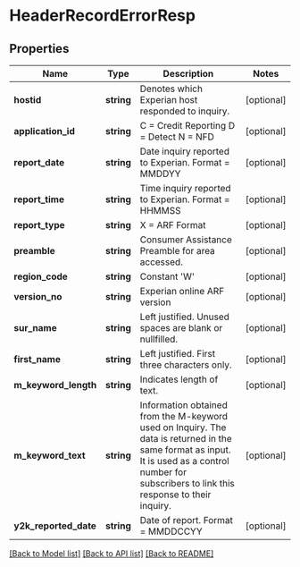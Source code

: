 # HeaderRecordErrorResp

## Properties
Name | Type | Description | Notes
------------ | ------------- | ------------- | -------------
**hostid** | **string** | Denotes which Experian host responded to inquiry. | [optional] 
**application_id** | **string** | C &#x3D; Credit Reporting D &#x3D; Detect N &#x3D; NFD | [optional] 
**report_date** | **string** | Date inquiry reported to Experian. Format &#x3D; MMDDYY | [optional] 
**report_time** | **string** | Time inquiry reported to Experian. Format &#x3D; HHMMSS | [optional] 
**report_type** | **string** | X &#x3D; ARF Format | [optional] 
**preamble** | **string** | Consumer Assistance Preamble for area accessed. | [optional] 
**region_code** | **string** | Constant &#39;W&#39; | [optional] 
**version_no** | **string** | Experian online ARF version | [optional] 
**sur_name** | **string** | Left justified. Unused spaces are blank or nullfilled. | [optional] 
**first_name** | **string** | Left justified. First three characters only. | [optional] 
**m_keyword_length** | **string** | Indicates length of text. | [optional] 
**m_keyword_text** | **string** | Information obtained from the M-keyword used on Inquiry. The data is returned in the same format as input.  It is used as a control number for subscribers to link this response to their inquiry. | [optional] 
**y2k_reported_date** | **string** | Date of report. Format &#x3D; MMDDCCYY | [optional] 

[[Back to Model list]](../README.md#documentation-for-models) [[Back to API list]](../README.md#documentation-for-api-endpoints) [[Back to README]](../README.md)


